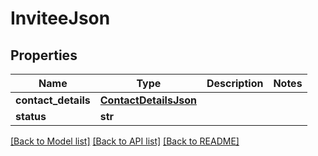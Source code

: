 # InviteeJson

## Properties
Name | Type | Description | Notes
------------ | ------------- | ------------- | -------------
**contact_details** | [**ContactDetailsJson**](ContactDetailsJson.md) |  | 
**status** | **str** |  | 

[[Back to Model list]](../README.md#documentation-for-models) [[Back to API list]](../README.md#documentation-for-api-endpoints) [[Back to README]](../README.md)


